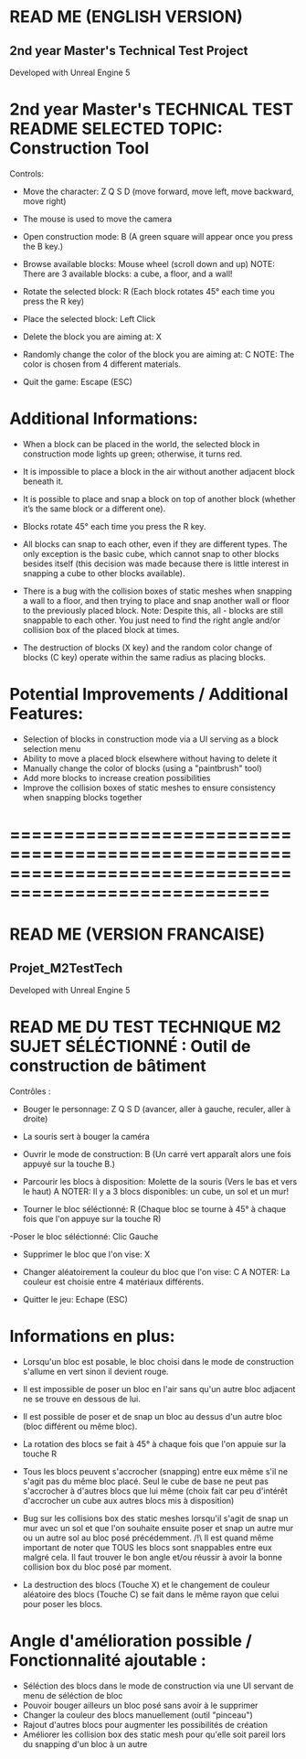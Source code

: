 # READ ME (ENGLISH VERSION)

## 2nd year Master's Technical Test Project
Developed with Unreal Engine 5


2nd year Master's TECHNICAL TEST README
SELECTED TOPIC: Construction Tool
============================================================

Controls:

- Move the character: Z Q S D (move forward, move left, move backward, move right)

- The mouse is used to move the camera

- Open construction mode: B (A green square will appear once you press the B key.)

- Browse available blocks: Mouse wheel (scroll down and up) 
NOTE: There are 3 available blocks: a cube, a floor, and a wall!

- Rotate the selected block: R (Each block rotates 45° each time you press the R key)

- Place the selected block: Left Click

- Delete the block you are aiming at: X

- Randomly change the color of the block you are aiming at: C 
NOTE: The color is chosen from 4 different materials.

- Quit the game: Escape (ESC)
 
Additional Informations:
===================================

- When a block can be placed in the world, the selected block in construction mode lights up green; otherwise, it turns red.

- It is impossible to place a block in the air without another adjacent block beneath it.

- It is possible to place and snap a block on top of another block (whether it’s the same block or a different one).

- Blocks rotate 45° each time you press the R key.

- All blocks can snap to each other, even if they are different types. The only exception is the basic cube, which cannot snap to other blocks besides itself (this decision was made because there is little interest in snapping a cube to other blocks available).

- There is a bug with the collision boxes of static meshes when snapping a wall to a floor, and then trying to place and snap another wall or floor to the previously placed block. Note: Despite this, all - blocks are still snappable to each other. You just need to find the right angle and/or collision box of the placed block at times.

- The destruction of blocks (X key) and the random color change of blocks (C key) operate within the same radius as placing blocks.


Potential Improvements / Additional Features:
================================================================
- Selection of blocks in construction mode via a UI serving as a block selection menu
- Ability to move a placed block elsewhere without having to delete it
- Manually change the color of blocks (using a "paintbrush" tool)
- Add more blocks to increase creation possibilities
- Improve the collision boxes of static meshes to ensure consistency when snapping blocks together

======================================================================================================
=

# READ ME (VERSION FRANCAISE)

## Projet_M2TestTech

Developed with Unreal Engine 5


READ ME DU TEST TECHNIQUE M2
SUJET SÉLÉCTIONNÉ : Outil de construction de bâtiment
======================================================

Contrôles :

- Bouger le personnage: Z Q S D (avancer, aller à gauche, reculer, aller à droite)

- La souris sert à bouger la caméra

- Ouvrir le mode de construction: B (Un carré vert apparaît alors une fois appuyé sur la touche B.)

- Parcourir les blocs à disposition: Molette de la souris (Vers le bas et vers le haut)
A NOTER: Il y a 3 blocs disponibles: un cube, un sol et un mur!

- Tourner le bloc séléctionné: R (Chaque bloc se tourne à 45° à chaque fois que l'on appuye sur la touche R) 

-Poser le bloc séléctionné: Clic Gauche

- Supprimer le bloc que l'on vise: X

- Changer aléatoirement la couleur du bloc que l'on vise: C
A NOTER: La couleur est choisie entre 4 matériaux différents.

- Quitter le jeu: Echape (ESC)


Informations en plus:
===========
- Lorsqu'un bloc est posable, le bloc choisi dans le mode de construction s'allume en vert sinon il devient rouge.

- Il est impossible de poser un bloc en l'air sans qu'un autre bloc adjacent ne se trouve en dessous de lui.

- Il est possible de poser et de snap un bloc au dessus d'un autre bloc (bloc différent ou même bloc).

- La rotation des blocs se fait à 45° à chaque fois que l'on appuie sur la touche R

- Tous les blocs peuvent s'accrocher (snapping) entre eux même s'il ne s'agit pas du même bloc placé. Seul le cube de base ne peut pas s'accrocher à d'autres blocs que lui même 
(choix fait car peu d'intérêt d'accrocher un cube aux autres blocs mis à disposition)

- Bug sur les collisions box des static meshes lorsqu'il s'agit de snap un mur avec un sol et que l'on souhaite ensuite poser et snap un autre mur ou un autre sol au bloc posé précédemment.
/!\ Il est quand même important de noter que TOUS les blocs sont snappables entre eux malgré cela. Il faut trouver le bon angle et/ou réussir à avoir la bonne collision box du bloc posé par moment.

- La destruction des blocs (Touche X) et le changement de couleur aléatoire des blocs (Touche C) se fait dans le même rayon que celui pour poser les blocs.


Angle d'amélioration possible / Fonctionnalité ajoutable :
=
- Séléction des blocs dans le mode de construction via une UI servant de menu de séléction de bloc
- Pouvoir bouger ailleurs un bloc posé sans avoir à le supprimer
- Changer la couleur des blocs manuellement (outil "pinceau")
- Rajout d'autres blocs pour augmenter les possibilités de création
- Améliorer les collision box des static mesh pour qu'elle soit pareil lors du snapping d'un bloc à un autre 
